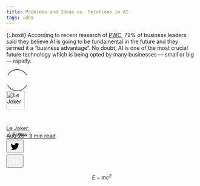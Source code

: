 ```yaml
---
title: Problems and Ideas vs. Solutions in AI
tags: idea
---
```


{:.boxit}
According to recent research of <a href="http://pwc.to/CISAI">PWC</a>, 72% of business leaders said they believe AI is going to be fundamental in the future and they termed it a “business advantage”. No doubt, AI is one of the most crucial future technology which is being opted by many businesses — small or big — rapidly.

<div><div class="gl"><div class="ntt ed gm gn go"><div class="o ntt"><div><a rel="noopener" href="https://quicklook.netlify.app/about/"><div class="ei gp gq"><div class="gr ntt ec o p st gs gt gu gv gw dj"><svg width="57" height="57" viewBox="0 0 57 57"><path fill-rule="evenodd" clip-rule="evenodd" d="M28.5 1.2A27.45 27.45 0 0 0 4.06 15.82L3 15.27A28.65 28.65 0 0 1 28.5 0C39.64 0 49.29 6.2 54 15.27l-1.06.55A27.45 27.45 0 0 0 28.5 1.2zM4.06 41.18A27.45 27.45 0 0 0 28.5 55.8a27.45 27.45 0 0 0 24.44-14.62l1.06.55A28.65 28.65 0 0 1 28.5 57 28.65 28.65 0 0 1 3 41.73l1.06-.55z"></path></svg></div><img alt="Le Joker" class="r gx gq gp" src="https://hips.hearstapps.com/hmg-prod.s3.amazonaws.com/images/03-the-joker-w1200-h630-1562679871.jpg?crop=0.525xw:1xh;center,top&resize=640:*" width="48" height="48"></div></a></div><div class="gy ai r" style="margin-top: 40px;"><div class="n"><div style="flex:1; max-height: 20px;"><span class="usertitle a" class="ar b as at au av r eh q"><div class="gz ntt o ha" style="max-height: 20px;"><span class="ar cl hb at br hc hd he hf hg eh"><a class="cq cr ba bb bc bd be bf bg bh hh bk em en" rel="noopener" href="https://quicklook.netlify.app/about/" style="line-height: 20px; background-image: none; background-size: inherit; background-position: inherit; background-repeat: no-repeat;">Le Joker</a></span><div class="ev r ao h" style="display: block; margin-inline-start: 8px; margin-block-start: -4px;"><span><button class="hi eh q hj hk hl hm hn bh em ho hp hq hr hs ht hu ar b as hv cm av hw hx do hy hz">Follow</button></span></div></div></span></div></div><span class="ar b as at au av r aw ax"><span class="ar cl hb at br hc hd he hf hg aw"><div class="usertitle a"><a class="cq cr ba bb bc bd be bf bg bh hh bk em en" rel="noopener" href="https://quicklook.netlify.app/posts/talk" style="line-height: 20px !important; background-image: none; background-size: inherit; background-position: inherit; background-repeat: no-repeat; color: inherit;">Aug 26 <!-- -->·<!-- --> <!-- -->3<!-- --> min read</a></div></span></span></div></div><div class="ntt ia ib ic id ie if ig ih y"><div class="ntt o"><div class="ii r ao" style="margin-bottom: 4px;"><button class="cq cr ba bb bc bd be bf bg bh ek el bk em en"><a href="https://twitter.com/Quicklook102" class="cq cr ba bb bc bd be bf bg bh ek el bk em en" rel="noopener"><svg width="29" height="29" class="ax"><path d="M22.05 7.54a4.47 4.47 0 0 0-3.3-1.46 4.53 4.53 0 0 0-4.53 4.53c0 .35.04.7.08 1.05A12.9 12.9 0 0 1 5 6.89a5.1 5.1 0 0 0-.65 2.26c.03 1.6.83 2.99 2.02 3.79a4.3 4.3 0 0 1-2.02-.57v.08a4.55 4.55 0 0 0 3.63 4.44c-.4.08-.8.13-1.21.16l-.81-.08a4.54 4.54 0 0 0 4.2 3.15 9.56 9.56 0 0 1-5.66 1.94l-1.05-.08c2 1.27 4.38 2.02 6.94 2.02 8.3 0 12.86-6.9 12.84-12.85.02-.24 0-.43 0-.65a8.68 8.68 0 0 0 2.26-2.34c-.82.38-1.7.62-2.6.72a4.37 4.37 0 0 0 1.95-2.51c-.84.53-1.81.9-2.83 1.13z"></path></svg></a></button></div><div class="ii r ao" style="margin-bottom: 4px;"><button class="cq cr ba bb bc bd be bf bg bh ek el bk em en"><svg width="29" height="29" viewBox="0 0 29 29" fill="none" class="ax"><path d="M5 6.36C5 5.61 5.63 5 6.4 5h16.2c.77 0 1.4.61 1.4 1.36v16.28c0 .75-.63 1.36-1.4 1.36H6.4c-.77 0-1.4-.6-1.4-1.36V6.36z"></path><path fill-rule="evenodd" clip-rule="evenodd" d="M10.76 20.9v-8.57H7.89v8.58h2.87zm-1.44-9.75c1 0 1.63-.65 1.63-1.48-.02-.84-.62-1.48-1.6-1.48-.99 0-1.63.64-1.63 1.48 0 .83.62 1.48 1.59 1.48h.01zM12.35 20.9h2.87v-4.79c0-.25.02-.5.1-.7.2-.5.67-1.04 1.46-1.04 1.04 0 1.46.8 1.46 1.95v4.59h2.87v-4.92c0-2.64-1.42-3.87-3.3-3.87-1.55 0-2.23.86-2.61 1.45h.02v-1.24h-2.87c.04.8 0 8.58 0 8.58z" fill="#fff"></path></svg></button></div><div class="ik r am"></div></div></div></div></div></div>

<p class="etc"></p>

$$E-mc^2$$

<link rel="stylesheet" href="/assets/css/gitalk.css">
<script src="/assets/js/gitalk.min.js"/></script>
<div id="gitalk-container"></div>     
<script type="text/javascript">
    var gitalk = new Gitalk({
		clientID: 'cb9b68cd4191043edff3',
		clientSecret: '33e0e1d03e89249dc799f0711845ad40b6f4fad3',
		repo: 'comment',
		owner: 'aquicklook',
		admin: ['aquicklook'],
    		distractionFreeMode: true 
    });
    gitalk.render('gitalk-container');
</script> 
<script type="text/x-mathjax-config">
    var mathId = document.getElementById("gitalk-container");
    MathJax.Hub.Config({
        showProcessingMessages: false,
        messageStyle: "none",
        extensions: ["tex2jax.js"],
        jax: ["input/TeX", "output/HTML-CSS"],
        tex2jax: {
            inlineMath:  [ ["$", "$"] ],
            displayMath: [ ["$$","$$"] ],
            skipTags: ['script', 'noscript', 'style', 'textarea', 'pre', 'code', 'a'],
            ignoreClass:"comment-content"
        },
        "HTML-CSS": {
            availableFonts: ["STIX","TeX"]
        }
    });
    if (mathId != null) {
        window.onload = function() {
            $(".gt-container").bind("DOMNodeInserted", function() {
                MathJax.Hub.Queue(["Typeset", MathJax.Hub], document.getElementById("gitalk-container"));
            })
            MathJax.Hub.Queue(["Typeset", MathJax.Hub], mathId);
        }
    }
</script>
<script type="text/javascript" async src="https://cdnjs.cloudflare.com/ajax/libs/mathjax/2.7.5/latest.js?config=TeX-AMS_HTML">
</script>

